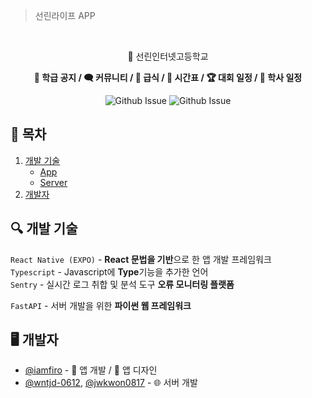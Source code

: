> 선린라이프 APP


<br/>
<p align="center">🏫 선린인터넷고등학교</p>
<p align="center"><b>📢 학급 공지 / 🗨️ 커뮤니티 / 🍤 급식 / 📅 시간표 / 🏆 대회 일정 / 📆 학사 일정</b></p>

<div align="center">

![Github Issue](https://img.shields.io/github/issues/sunrin-life/app)
![Github Issue](https://img.shields.io/github/issues-pr/sunrin-life/app)

</div>

## 📄 목차
1. [개발 기술](#tech)
    - [App](#tech)
    - [Server](#tech-server)
3. [개발자](#developer)

## 🔍 개발 기술 <a id="tech"></a>
`React Native (EXPO)` - **React 문법을 기반**으로 한 앱 개발 프레임워크<br/>
`Typescript` - Javascript에 **Type**기능을 추가한 언어<br/>
`Sentry` - 실시간 로그 취합 및 분석 도구 **오류 모니터링 플랫폼**<br/>
<a id="#tech-server"></a>

`FastAPI` - 서버 개발을 위한 **파이썬 웹 프레임워크**

## 🖥️ 개발자 <a id="developer"></a>
- <a href="github.com/iamfiro">@iamfiro</a> - 📱 앱 개발 / 🎨 앱 디자인
- <a href="github.com/wntjd-0612">@wntjd-0612</a>, <a href="github.com/wntjd-0612">@jwkwon0817</a>  - 🌐 서버 개발
